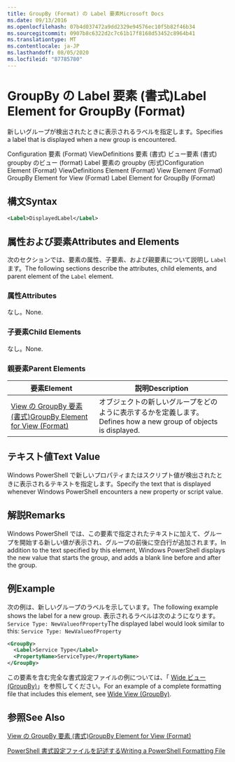 ```yaml
---
title: GroupBy (Format) の Label 要素Microsoft Docs
ms.date: 09/13/2016
ms.openlocfilehash: 07b4d037472a9dd2329e94576ec10f5b82f46b34
ms.sourcegitcommit: 0907b8c6322d2c7c61b17f8168d53452c8964b41
ms.translationtype: MT
ms.contentlocale: ja-JP
ms.lasthandoff: 08/05/2020
ms.locfileid: "87785780"
---
```

# <a name="label-element-for-groupby-format"></a><span data-ttu-id="b62da-102">GroupBy の Label 要素 (書式)</span><span class="sxs-lookup"><span data-stu-id="b62da-102">Label Element for GroupBy (Format)</span></span>

<span data-ttu-id="b62da-103">新しいグループが検出されたときに表示されるラベルを指定します。</span><span class="sxs-lookup"><span data-stu-id="b62da-103">Specifies a label that is displayed when a new group is encountered.</span></span>

<span data-ttu-id="b62da-104">Configuration 要素 (Format) ViewDefinitions 要素 (書式) ビュー要素 (書式) groupby のビュー (format) Label 要素の groupby (形式)</span><span class="sxs-lookup"><span data-stu-id="b62da-104">Configuration Element (Format) ViewDefinitions Element (Format) View Element (Format) GroupBy Element for View (Format) Label Element for GroupBy (Format)</span></span>

## <a name="syntax"></a><span data-ttu-id="b62da-105">構文</span><span class="sxs-lookup"><span data-stu-id="b62da-105">Syntax</span></span>

```xml
<Label>DisplayedLabel</Label>
```

## <a name="attributes-and-elements"></a><span data-ttu-id="b62da-106">属性および要素</span><span class="sxs-lookup"><span data-stu-id="b62da-106">Attributes and Elements</span></span>

<span data-ttu-id="b62da-107">次のセクションでは、要素の属性、子要素、および親要素について説明し `Label` ます。</span><span class="sxs-lookup"><span data-stu-id="b62da-107">The following sections describe the attributes, child elements, and parent element of the `Label` element.</span></span>

### <a name="attributes"></a><span data-ttu-id="b62da-108">属性</span><span class="sxs-lookup"><span data-stu-id="b62da-108">Attributes</span></span>

<span data-ttu-id="b62da-109">なし。</span><span class="sxs-lookup"><span data-stu-id="b62da-109">None.</span></span>

### <a name="child-elements"></a><span data-ttu-id="b62da-110">子要素</span><span class="sxs-lookup"><span data-stu-id="b62da-110">Child Elements</span></span>

<span data-ttu-id="b62da-111">なし。</span><span class="sxs-lookup"><span data-stu-id="b62da-111">None.</span></span>

### <a name="parent-elements"></a><span data-ttu-id="b62da-112">親要素</span><span class="sxs-lookup"><span data-stu-id="b62da-112">Parent Elements</span></span>

|<span data-ttu-id="b62da-113">要素</span><span class="sxs-lookup"><span data-stu-id="b62da-113">Element</span></span>|<span data-ttu-id="b62da-114">説明</span><span class="sxs-lookup"><span data-stu-id="b62da-114">Description</span></span>|
|-------------|-----------------|
|[<span data-ttu-id="b62da-115">View の GroupBy 要素 (書式)</span><span class="sxs-lookup"><span data-stu-id="b62da-115">GroupBy Element for View (Format)</span></span>](./groupby-element-for-view-format.md)|<span data-ttu-id="b62da-116">オブジェクトの新しいグループをどのように表示するかを定義します。</span><span class="sxs-lookup"><span data-stu-id="b62da-116">Defines how a new group of objects is displayed.</span></span>|

## <a name="text-value"></a><span data-ttu-id="b62da-117">テキスト値</span><span class="sxs-lookup"><span data-stu-id="b62da-117">Text Value</span></span>

<span data-ttu-id="b62da-118">Windows PowerShell で新しいプロパティまたはスクリプト値が検出されたときに表示されるテキストを指定します。</span><span class="sxs-lookup"><span data-stu-id="b62da-118">Specify the text that is displayed whenever Windows PowerShell encounters a new property or script value.</span></span>

## <a name="remarks"></a><span data-ttu-id="b62da-119">解説</span><span class="sxs-lookup"><span data-stu-id="b62da-119">Remarks</span></span>

<span data-ttu-id="b62da-120">Windows PowerShell では、この要素で指定されたテキストに加えて、グループを開始する新しい値が表示され、グループの前後に空白行が追加されます。</span><span class="sxs-lookup"><span data-stu-id="b62da-120">In addition to the text specified by this element, Windows PowerShell displays the new value that starts the group, and adds a blank line before and after the group.</span></span>

## <a name="example"></a><span data-ttu-id="b62da-121">例</span><span class="sxs-lookup"><span data-stu-id="b62da-121">Example</span></span>

<span data-ttu-id="b62da-122">次の例は、新しいグループのラベルを示しています。</span><span class="sxs-lookup"><span data-stu-id="b62da-122">The following example shows the label for a new group.</span></span> <span data-ttu-id="b62da-123">表示されるラベルは次のようになります。`Service Type: NewValueofProperty`</span><span class="sxs-lookup"><span data-stu-id="b62da-123">The displayed label would look similar to this: `Service Type: NewValueofProperty`</span></span>

```xml
<GroupBy>
  <Label>Service Type</Label>
  <PropertyName>ServiceType</PropertyName>
</GroupBy>

```

<span data-ttu-id="b62da-124">この要素を含む完全な書式設定ファイルの例については、「 [Wide ビュー (GroupBy)](./wide-view-groupby.md)」を参照してください。</span><span class="sxs-lookup"><span data-stu-id="b62da-124">For an example of a complete formatting file that includes this element, see [Wide View (GroupBy)](./wide-view-groupby.md).</span></span>

## <a name="see-also"></a><span data-ttu-id="b62da-125">参照</span><span class="sxs-lookup"><span data-stu-id="b62da-125">See Also</span></span>

[<span data-ttu-id="b62da-126">View の GroupBy 要素 (書式)</span><span class="sxs-lookup"><span data-stu-id="b62da-126">GroupBy Element for View (Format)</span></span>](./groupby-element-for-view-format.md)

[<span data-ttu-id="b62da-127">PowerShell 書式設定ファイルを記述する</span><span class="sxs-lookup"><span data-stu-id="b62da-127">Writing a PowerShell Formatting File</span></span>](./writing-a-powershell-formatting-file.md)
